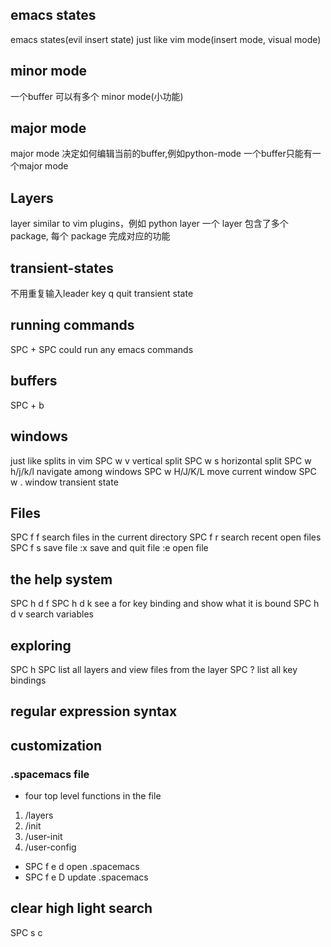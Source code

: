 ## emacs states
emacs states(evil insert state) just like vim mode(insert mode, visual mode)

## minor mode
一个buffer 可以有多个 minor mode(小功能)

## major mode
major mode 决定如何编辑当前的buffer,例如python-mode
一个buffer只能有一个major mode

## Layers
layer similar to vim plugins，例如 python layer
一个 layer 包含了多个 package, 每个 package 完成对应的功能

## transient-states
不用重复输入leader key
q quit transient state

## running commands
SPC + SPC could run any emacs commands

## buffers
SPC + b

## windows
just like splits in vim
SPC w v vertical split
SPC w s horizontal split
SPC w h/j/k/l navigate among windows
SPC w H/J/K/L move current window
SPC w . window transient state

## Files
SPC f f search files in the current directory
SPC f r search recent open files
SPC f s save file
:x save and quit file
:e <file> open file

## the help system
SPC h d f
SPC h d k see a for key binding and show what it is bound
SPC h d v search variables


## exploring
SPC h SPC list all layers and view files from the layer
SPC ? list all key bindings

## regular expression syntax

## customization

### .spacemacs file
 - four top level functions in the file
  1. /layers
  2. /init
  3. /user-init
  4. /user-config

- SPC f e d open .spacemacs
- SPC f e D update .spacemacs

## clear high light search
SPC s c